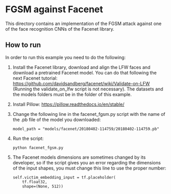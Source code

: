 # FGSM against Facenet
This directory contains an implementation of the FGSM attack against one of the face recognition CNNs of the Facenet library.

## How to run

In order to run this example you need to do the following:

1. Install the Facenet library, download and align the LFW faces and download a pretrained Facenet model. You can do that following the next Facenet tutorial: https://github.com/davidsandberg/facenet/wiki/Validate-on-LFW
(Running the validate_on_lfw script is not necessary). The datasets and the models folders must be in the folder of this example.

2. Install Pillow: https://pillow.readthedocs.io/en/stable/

3. Change the following line in the facenet_fgsm.py script with the name of the .pb file of the model you downloaded:
    ```
    model_path = "models/facenet/20180402-114759/20180402-114759.pb"
    ```

4. Run the script:
    ```
    python facenet_fgsm.py
    ```
	
5. The Facenet models dimensions are sometimes changed by its developer, so if the script gives you an error regarding the dimensions of the input shapes, you must change this line to use the proper number:
    ```
	self.victim_embedding_input = tf.placeholder(
        tf.float32,
        shape=(None, 512))
	```